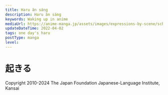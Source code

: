 ```yaml
---
title: Haru ăn sáng
description: Haru ăn sáng
keywords: Waking up in anime
mediaUrl: https://anime-manga.jp/assets/images/expressions-by-scene/school/1-1.webp
updateDateTime: 2022-04-02
tags: one day's haru
postType: manga
level:
---
```


# 起きる

<Grid>
    <Item
      page="page 1"
      img="https://anime-manga.jp/assets/images/expressions-by-scene/school/1-1.webp"
    >
        <KTextScript
          people="時計"
          text="ピピピピピ"
          mean="BEEPBEEPBEEPBEEP"
          sound="school/school_se_01_01.mp3"
        />
        <KTextScript
          people="時計"
          text="パン！"
          mean="tiếng tắt đồng hồ"
          sound="school/school_se_01_03.mp3"
        />
        <KTextScript
          people="カーテン"
          text="シャツ"
          mean="Tiếng đóng mở rèm"
          sound="school/school_se_01_04.mp3"
        />
        <KTextScript
          people="お姉"
          text="ふぁ～"
          mean="Yawn… ngáp ngủ"
          sound="school/schoolscene_01_05.mp3"
        />
        <KTextScript
          people="お姉"
          text="おはよう"
          mean="Chào buổi sáng"
          sound="school/school_se_01_06.mp3"
        />
        <KTextScript
          people="妹"
          text="おはよー　お姉ちゃん"
          mean="Chào buổi sáng"
          sound="school/school_se_01_07.mp3"
        />
        <KTextScript
          text="シャカ シャカ"
          mean="SHAKKA SHAKKA"
          sound="school/school_se_01_08.mp3"
        />
        <KTextScript
          text="パシャ パシャ"
          mean="SPLISH SPLISH"
          sound="school/school_se_01_09.mp3"
        />
    </Item>
</Grid>

Copyright 2010-2024 The Japan Foundation Japanese-Language Institute, Kansai